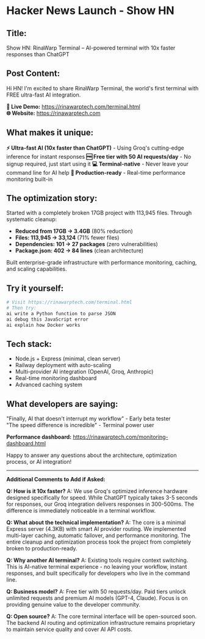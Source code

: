 # Hacker News Launch - Show HN

## **Title:**
Show HN: RinaWarp Terminal – AI-powered terminal with 10x faster responses than ChatGPT

## **Post Content:**

Hi HN! I'm excited to share RinaWarp Terminal, the world's first terminal with FREE ultra-fast AI integration.

**🔗 Live Demo:** https://rinawarptech.com/terminal.html  
**🌐 Website:** https://rinawarptech.com

## **What makes it unique:**

**⚡ Ultra-fast AI (10x faster than ChatGPT)** - Using Groq's cutting-edge inference for instant responses
**🆓 Free tier with 50 AI requests/day** - No signup required, just start using it
**💻 Terminal-native** - Never leave your command line for AI help
**🚀 Production-ready** - Real-time performance monitoring built-in

## **The optimization story:**

Started with a completely broken 17GB project with 113,945 files. Through systematic cleanup:
- **Reduced from 17GB → 3.4GB** (80% reduction)
- **Files: 113,945 → 33,124** (71% fewer files)  
- **Dependencies: 101 → 27 packages** (zero vulnerabilities)
- **Package.json: 402 → 84 lines** (clean architecture)

Built enterprise-grade infrastructure with performance monitoring, caching, and scaling capabilities.

## **Try it yourself:**

```bash
# Visit https://rinawarptech.com/terminal.html
# Then try:
ai write a Python function to parse JSON
ai debug this JavaScript error
ai explain how Docker works
```

## **Tech stack:**
- Node.js + Express (minimal, clean server)
- Railway deployment with auto-scaling
- Multi-provider AI integration (OpenAI, Groq, Anthropic)
- Real-time monitoring dashboard
- Advanced caching system

## **What developers are saying:**
"Finally, AI that doesn't interrupt my workflow" - Early beta tester  
"The speed difference is incredible" - Terminal power user

**Performance dashboard:** https://rinawarptech.com/monitoring-dashboard.html

Happy to answer any questions about the architecture, optimization process, or AI integration!

---

**Additional Comments to Add if Asked:**

**Q: How is it 10x faster?**
A: We use Groq's optimized inference hardware designed specifically for speed. While ChatGPT typically takes 3-5 seconds for responses, our Groq integration delivers responses in 300-500ms. The difference is immediately noticeable in a terminal workflow.

**Q: What about the technical implementation?**
A: The core is a minimal Express server (4.3KB) with smart AI provider routing. We implemented multi-layer caching, automatic failover, and performance monitoring. The entire cleanup and optimization process took the project from completely broken to production-ready.

**Q: Why another AI terminal?**
A: Existing tools require context switching. This is AI-native terminal experience - no leaving your workflow, instant responses, and built specifically for developers who live in the command line.

**Q: Business model?**
A: Free tier with 50 requests/day. Paid tiers unlock unlimited requests and premium AI models (GPT-4, Claude). Focus is on providing genuine value to the developer community.

**Q: Open source?**
A: The core terminal interface will be open-sourced soon. The backend AI routing and optimization infrastructure remains proprietary to maintain service quality and cover AI API costs.
